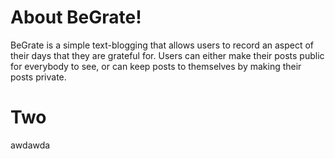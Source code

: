# About BeGrate!
BeGrate is a simple text-blogging that allows users to record an aspect of their days that they are grateful for. Users can either make their posts public for everybody to see, or can keep posts to themselves by making their posts private.



# Two 
awdawda
